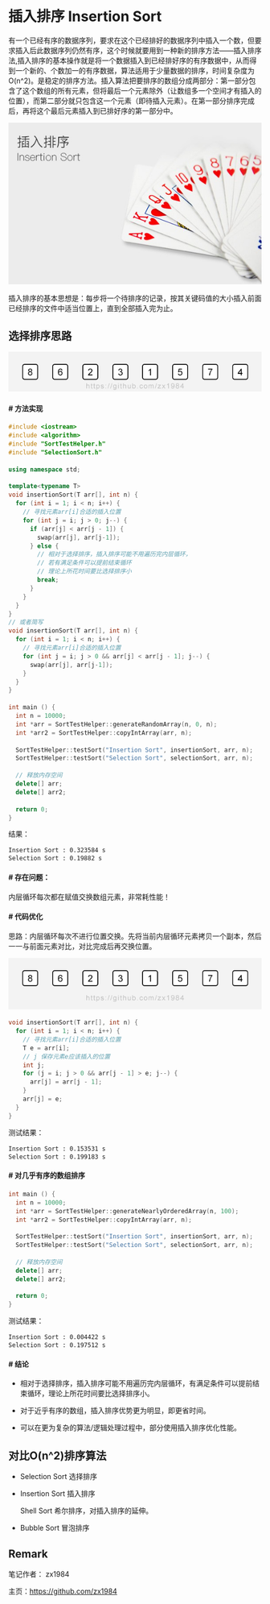 # 插入排序 Insertion Sort

 有一个已经有序的数据序列，要求在这个已经排好的数据序列中插入一个数，但要求插入后此数据序列仍然有序，这个时候就要用到一种新的排序方法——插入排序法,插入排序的基本操作就是将一个数据插入到已经排好序的有序数据中，从而得到一个新的、个数加一的有序数据，算法适用于少量数据的排序，时间复杂度为O(n^2)。是稳定的排序方法。插入算法把要排序的数组分成两部分：第一部分包含了这个数组的所有元素，但将最后一个元素除外（让数组多一个空间才有插入的位置），而第二部分就只包含这一个元素（即待插入元素）。在第一部分排序完成后，再将这个最后元素插入到已排好序的第一部分中。

![插入排序 Insertion Sort](img/004/insert-sort-poker.jpg)

插入排序的基本思想是：每步将一个待排序的记录，按其关键码值的大小插入前面已经排序的文件中适当位置上，直到全部插入完为止。

## 选择排序思路

![插入排序 Insertion Sort](img/004/insertion-sort.gif)

#### # 方法实现

```c++
#include <iostream>
#include <algorithm>
#include "SortTestHelper.h"
#include "SelectionSort.h"

using namespace std;

template<typename T>
void insertionSort(T arr[], int n) {
  for (int i = 1; i < n; i++) {
    // 寻找元素arr[i]合适的插入位置
    for (int j = i; j > 0; j--) {
      if (arr[j] < arr[j - 1]) {
        swap(arr[j], arr[j-1]);
      } else {
        // 相对于选择排序，插入排序可能不用遍历完内层循环，
        // 若有满足条件可以提前结束循环
        // 理论上所花时间要比选择排序小
        break;
      }
    }
  }
}
// 或者简写
void insertionSort(T arr[], int n) {
  for (int i = 1; i < n; i++) {
    // 寻找元素arr[i]合适的插入位置
    for (int j = i; j > 0 && arr[j] < arr[j - 1]; j--) {
      swap(arr[j], arr[j-1]);
    }
  }
}

int main () {
  int n = 10000;
  int *arr = SortTestHelper::generateRandomArray(n, 0, n);
  int *arr2 = SortTestHelper::copyIntArray(arr, n);

  SortTestHelper::testSort("Insertion Sort", insertionSort, arr, n);
  SortTestHelper::testSort("Selection Sort", selectionSort, arr, n);

  // 释放内存空间
  delete[] arr;
  delete[] arr2;

  return 0;
}
```

结果：

```
Insertion Sort : 0.323584 s
Selection Sort : 0.19882 s
```

#### # 存在问题：

内层循环每次都在赋值交换数组元素，非常耗性能！

#### # 代码优化

思路：内层循环每次不进行位置交换。先将当前内层循环元素拷贝一个副本，然后一一与前面元素对比，对比完成后再交换位置。

![插入排序优化Insetion Sort Optimize](img/004/insertion-sort-optimize.gif)

```c++
void insertionSort(T arr[], int n) {
  for (int i = 1; i < n; i++) {
    // 寻找元素arr[i]合适的插入位置
    T e = arr[i];
    // j 保存元素e应该插入的位置
    int j;
    for (j = i; j > 0 && arr[j - 1] > e; j--) {
      arr[j] = arr[j - 1];
    }
    arr[j] = e;
  }
}
```

测试结果：

```
Insertion Sort : 0.153531 s
Selection Sort : 0.199183 s
```

#### # 对几乎有序的数组排序

```c++
int main () {
  int n = 10000;
  int *arr = SortTestHelper::generateNearlyOrderedArray(n, 100);
  int *arr2 = SortTestHelper::copyIntArray(arr, n);

  SortTestHelper::testSort("Insertion Sort", insertionSort, arr, n);
  SortTestHelper::testSort("Selection Sort", selectionSort, arr, n);

  // 释放内存空间
  delete[] arr;
  delete[] arr2;

  return 0;
}
```

测试结果：

```
Insertion Sort : 0.004422 s
Selection Sort : 0.197512 s
```

#### # 结论

* 相对于选择排序，插入排序可能不用遍历完内层循环，有满足条件可以提前结束循环，理论上所花时间要比选择排序小。

* 对于近乎有序的数组，插入排序优势更为明显，即更省时间。

* 可以在更为复杂的算法/逻辑处理过程中，部分使用插入排序优化性能。

## 对比O(n^2)排序算法

* Selection Sort 选择排序

* Insertion Sort 插入排序

  Shell Sort 希尔排序，对插入排序的延伸。

* Bubble Sort 冒泡排序

## Remark

笔记作者： zx1984

主页：https://github.com/zx1984
